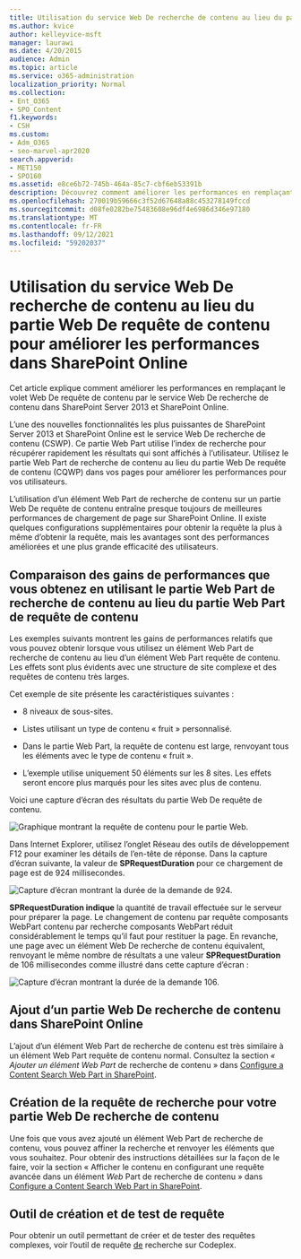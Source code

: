 ```yaml
---
title: Utilisation du service Web De recherche de contenu au lieu du partie Web De requête de contenu pour améliorer les performances dans SharePoint Online
ms.author: kvice
author: kelleyvice-msft
manager: laurawi
ms.date: 4/20/2015
audience: Admin
ms.topic: article
ms.service: o365-administration
localization_priority: Normal
ms.collection:
- Ent_O365
- SPO_Content
f1.keywords:
- CSH
ms.custom:
- Adm_O365
- seo-marvel-apr2020
search.appverid:
- MET150
- SPO160
ms.assetid: e8ce6b72-745b-464a-85c7-cbf6eb53391b
description: Découvrez comment améliorer les performances en remplaçant le partie Web De requête de contenu par le partie Web De recherche de contenu dans SharePoint Server 2013 et SharePoint Online.
ms.openlocfilehash: 270019b59666c3f52d67648a88c453278149fccd
ms.sourcegitcommit: d08fe0282be75483608e96df4e6986d346e97180
ms.translationtype: MT
ms.contentlocale: fr-FR
ms.lasthandoff: 09/12/2021
ms.locfileid: "59202037"
---
```

# <a name="using-content-search-web-part-instead-of-content-query-web-part-to-improve-performance-in-sharepoint-online"></a>Utilisation du service Web De recherche de contenu au lieu du partie Web De requête de contenu pour améliorer les performances dans SharePoint Online

Cet article explique comment améliorer les performances en remplaçant le volet Web De requête de contenu par le service Web De recherche de contenu dans SharePoint Server 2013 et SharePoint Online.
  
L’une des nouvelles fonctionnalités les plus puissantes de SharePoint Server 2013 et SharePoint Online est le service Web De recherche de contenu (CSWP). Ce partie Web Part utilise l’index de recherche pour récupérer rapidement les résultats qui sont affichés à l’utilisateur. Utilisez le partie Web Part de recherche de contenu au lieu du partie Web De requête de contenu (CQWP) dans vos pages pour améliorer les performances pour vos utilisateurs.
  
L’utilisation d’un élément Web Part de recherche de contenu sur un partie Web De requête de contenu entraîne presque toujours de meilleures performances de chargement de page sur SharePoint Online. Il existe quelques configurations supplémentaires pour obtenir la requête la plus à même d’obtenir la requête, mais les avantages sont des performances améliorées et une plus grande efficacité des utilisateurs.
  
## <a name="comparing-the-performance-gain-you-get-from-using-content-search-web-part-instead-of-content-query-web-part"></a>Comparaison des gains de performances que vous obtenez en utilisant le partie Web Part de recherche de contenu au lieu du partie Web Part de requête de contenu

Les exemples suivants montrent les gains de performances relatifs que vous pouvez obtenir lorsque vous utilisez un élément Web Part de recherche de contenu au lieu d’un élément Web Part requête de contenu. Les effets sont plus évidents avec une structure de site complexe et des requêtes de contenu très larges.
  
Cet exemple de site présente les caractéristiques suivantes :
  
- 8 niveaux de sous-sites.
    
- Listes utilisant un type de contenu « fruit » personnalisé.
    
- Dans le partie Web Part, la requête de contenu est large, renvoyant tous les éléments avec le type de contenu « fruit ».
    
- L’exemple utilise uniquement 50 éléments sur les 8 sites. Les effets seront encore plus marqués pour les sites avec plus de contenu.
    
Voici une capture d’écran des résultats du partie Web De requête de contenu.
  
![Graphique montrant la requête de contenu pour le partie Web.](../media/b3d41f20-dfe5-46ed-9c0a-31057e82de33.png)
  
Dans Internet Explorer,  utilisez l’onglet Réseau des outils de développement F12 pour examiner les détails de l’en-tête de réponse. Dans la capture d’écran suivante, la valeur de **SPRequestDuration** pour ce chargement de page est de 924 millisecondes. 
  
![Capture d’écran montrant la durée de la demande de 924.](../media/343571f2-a249-4de2-bc11-2cee93498aea.png)
  
 **SPRequestDuration indique** la quantité de travail effectuée sur le serveur pour préparer la page. Le changement de contenu par requête composants WebPart contenu par recherche composants WebPart réduit considérablement le temps qu’il faut pour restituer la page. En revanche, une page avec un élément Web De recherche de contenu équivalent, renvoyant le même nombre de résultats a une valeur **SPRequestDuration** de 106 millisecondes comme illustré dans cette capture d’écran : 
  
![Capture d’écran montrant la durée de la demande 106.](../media/b46387ac-660d-4e5e-a11c-cc430e912962.png)
  
## <a name="adding-a-content-search-web-part-in-sharepoint-online"></a>Ajout d’un partie Web De recherche de contenu dans SharePoint Online

L’ajout d’un élément Web Part de recherche de contenu est très similaire à un élément Web Part requête de contenu normal. Consultez la section *« Ajouter un élément Web Part* de recherche de contenu » dans [Configure a Content Search Web Part in SharePoint](https://support.office.com/article/Configure-a-Content-Search-Web-Part-in-SharePoint-0dc16de1-dbe4-462b-babb-bf8338c36c9a).
  
## <a name="creating-the-right-search-query-for-your-content-search-web-part"></a>Création de la requête de recherche pour votre partie Web De recherche de contenu

Une fois que vous avez ajouté un élément Web Part de recherche de contenu, vous pouvez affiner la recherche et renvoyer les éléments que vous souhaitez. Pour obtenir des instructions détaillées sur la façon de le faire, voir la section « Afficher le contenu en configurant une requête avancée dans un élément *Web* Part de recherche de contenu » dans [Configure a Content Search Web Part in SharePoint](https://support.office.com/article/Configure-a-Content-Search-Web-Part-in-SharePoint-0dc16de1-dbe4-462b-babb-bf8338c36c9a).
  
## <a name="query-building-and-testing-tool"></a>Outil de création et de test de requête

Pour obtenir un outil permettant de créer et de tester des requêtes complexes, voir l’outil de requête [de](https://sp2013searchtool.codeplex.com/) recherche sur Codeplex. 
  

